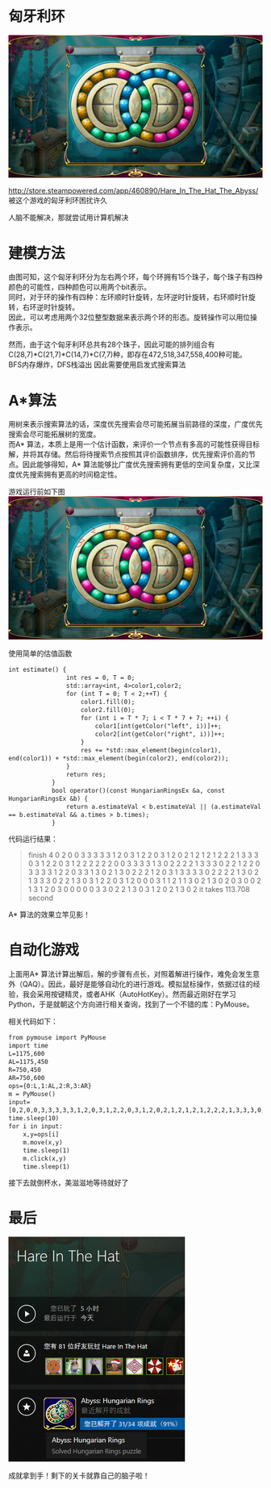 ﻿# 匈牙利环

![HungarianRings](HungarianRings.jpg)

http://store.steampowered.com/app/460890/Hare_In_The_Hat_The_Abyss/  
被这个游戏的匈牙利环困扰许久

人脑不能解决，那就尝试用计算机解决  

# 建模方法
由图可知，这个匈牙利环分为左右两个环，每个环拥有15个珠子，每个珠子有四种颜色的可能性，四种颜色可以用两个bit表示。  
同时，对于环的操作有四种：左环顺时针旋转，左环逆时针旋转，右环顺时针旋转，右环逆时针旋转。  
因此，可以考虑用两个32位整型数据来表示两个环的形态。旋转操作可以用位操作表示。  

然而，由于这个匈牙利环总共有28个珠子，因此可能的排列组合有C(28,7)*C(21,7)*C(14,7)*C(7,7)种，即存在472,518,347,558,400种可能。  
BFS内存爆炸，DFS栈溢出
因此需要使用启发式搜索算法
  
# A*算法
用树来表示搜索算法的话，深度优先搜索会尽可能拓展当前路径的深度，广度优先搜索会尽可能拓展树的宽度。  
而A* 算法，本质上是用一个估计函数，来评价一个节点有多高的可能性获得目标解，并将其存储。然后将待搜索节点按照其评价函数排序，优先搜索评价高的节点。因此能够得知，A* 算法能够比广度优先搜索拥有更低的空间复杂度，又比深度优先搜索拥有更高的时间稳定性。  


游戏运行前如下图  
![Astar_before](Astar_before.jpg)  

使用简单的估值函数  

```
int estimate() {
				int res = 0, T = 0;
				std::array<int, 4>color1,color2;
				for (int T = 0; T < 2;++T) {
					color1.fill(0);
					color2.fill(0);
					for (int i = T * 7; i < T * 7 + 7; ++i) {
						color1[int(getColor("left", i))]++;
						color2[int(getColor("right", i))]++;
					}
					res += *std::max_element(begin(color1), end(color1)) + *std::max_element(begin(color2), end(color2));
				}
				return res;
			}
			bool operator()(const HungarianRingsEx &a, const HungarianRingsEx &b) {
				return a.estimateVal < b.estimateVal || (a.estimateVal == b.estimateVal && a.times > b.times);
			}
```


代码运行结果：

>finish
4 0 2 0 0 3 3 3 3 3 1 2 0 3 1 2 2 0 3 1 2 0 2 1 2 1 2 1 2 2 2 1 3 3 3 0 3 1 2 2 0 3 1 2 2 2 2 2 2 0 0 3 3 3 3 1 3 0 2 2 2 2 1 3 3 3 0 2 2 1 2 2 0 3 3 3 3 1 2 2 0 3 3 1 3 0 2 1 3 0 2 2 2 1 2 0 3 1 3 3 3 3 0 2 2 2 2 1 3 0 2 1 3 3 3 0 2 2 1 3 0 3 1 2 2 0 3 1 2 0 0 0 3 1 1 2 1 1 3 0 2 1 3 0 2 0 3 0 0 2 1 3 1 2 0 3 0 0 0 0 0 3 3 0 2 2 1 3 0 3 1 2 0 2 1 3 0 2
it takes 113.708 second

A* 算法的效果立竿见影！


# 自动化游戏
上面用A* 算法计算出解后，解的步骤有点长，对照着解进行操作，难免会发生意外（QAQ）。因此，最好是能够自动化的进行游戏。模拟鼠标操作，依据过往的经验，我会采用按键精灵，或者AHK（AutoHotKey）。然而最近刚好在学习Python，于是就朝这个方向进行相关查询，找到了一个不错的库：PyMouse。

相关代码如下：
```
from pymouse import PyMouse
import time
L=1175,600
AL=1175,450
R=750,450
AR=750,600
ops={0:L,1:AL,2:R,3:AR}
m = PyMouse()
input=[0,2,0,0,3,3,3,3,3,1,2,0,3,1,2,2,0,3,1,2,0,2,1,2,1,2,1,2,2,2,1,3,3,3,0,3,1,2,2,0,3,1,2,2,2,2,2,2,0,0,3,3,3,3,1,3,0,2,2,2,2,1,3,3,3,0,2,2,1,2,2,0,3,3,3,3,1,2,2,0,3,3,1,3,0,2,1,3,0,2,2,2,1,2,0,3,1,3,3,3,3,0,2,2,2,2,1,3,0,2,1,3,3,3,0,2,2,1,3,0,3,1,2,2,0,3,1,2,0,0,0,3,1,1,2,1,1,3,0,2,1,3,0,2,0,3,0,0,2,1,3,1,2,0,3,0,0,0,0,0,3,3,0,2,2,1,3,0,3,1,2,0,2,1,3,0,2]
time.sleep(10)
for i in input:
    x,y=ops[i]
    m.move(x,y)
    time.sleep(1)
    m.click(x,y)
    time.sleep(1)
```
接下去就倒杯水，美滋滋地等待就好了

# 最后


![achievement](achievement.png)

成就拿到手！剩下的关卡就靠自己的脑子啦！